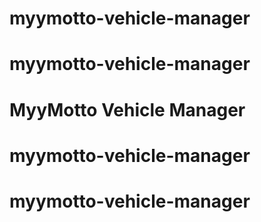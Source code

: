 # myymotto-vehicle-manager
# myymotto-vehicle-manager
# MyyMotto Vehicle Manager
# myymotto-vehicle-manager
# myymotto-vehicle-manager
